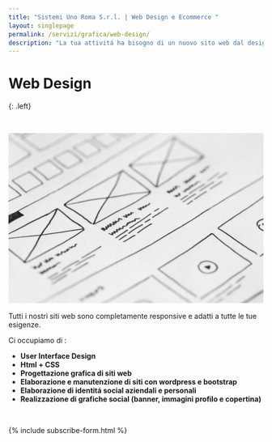 ```yaml
---
title: "Sistemi Uno Roma S.r.l. | Web Design e Ecommerce "
layout: singlepage
permalink: /servizi/grafica/web-design/
description: "La tua attivitá ha bisogno di un nuovo sito web dal design accattivante o cerchi una vetrina online per il tuo shop? Sistemi Uno Roma ha la soluzione per te."
---
```

# Web Design 
{: .left}

&nbsp;

![Web Design Sistemi](/assets/images/photos/web-design.jpg) 

Tutti i nostri siti web sono completamente responsive e adatti a tutte le tue esigenze.

Ci occupiamo di :
 
- **User Interface Design**
- **Html + CSS**
- **Progettazione grafica di siti web**
- **Elaborazione e manutenzione di siti con wordpress e bootstrap**
- **Elaborazione di identitá social aziendali e personali**
- **Realizzazione di grafiche social (banner, immagini profilo e copertina)**

&nbsp;


{% include subscribe-form.html %}



